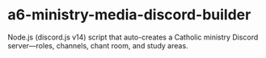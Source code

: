 # a6-ministry-media-discord-builder
Node.js (discord.js v14) script that auto-creates a Catholic ministry Discord server—roles, channels, chant room, and study areas.
